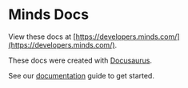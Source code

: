# Minds Docs

View these docs at [https://developers.minds.com/](https://developers.minds.com/).

These docs were created with [Docusaurus](https://docusaurus.io/).

See our [documentation](https://developers.minds.com/docs/guides/documentation) guide to get started.
